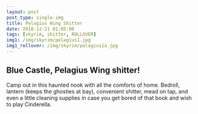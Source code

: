 ```yaml
---
layout: post
post_type: single-img
title: Pelagius Wing Shitter
date: 2018-12-21 01:05:00
tags: [skyrim, shitter, ROLLOVER]
img1: /img/skyrim/pelagius1.jpg
img1_rollover: /img/skyrim/pelagius1a.jpg
---
```

## Blue Castle, Pelagius Wing shitter!

Camp out in this haunted nook with all the comforts of home. Bedroll, lantern (keeps the ghosties at bay), convenient shitter, mead on tap, and even a little cleaning supplies in case you get bored of that book and wish to play Cinderella.

